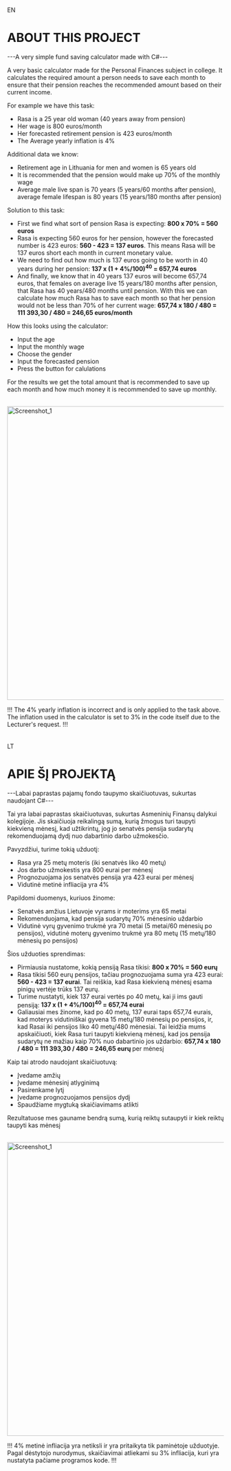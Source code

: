 EN

#  ABOUT THIS PROJECT

---A very simple fund saving calculator made with C#---

A very basic calculator made for the Personal Finances subject in college. It calculates the required amount a person needs to save each month to ensure that their pension reaches the recommended amount based on their current income.

For example we have this task:
- Rasa is a 25 year old woman (40 years away from pension)
- Her wage is 800 euros/month
- Her forecasted retirement pension is 423 euros/month
- The Average yearly inflation is 4%

Additional data we know:
- Retirement age in Lithuania for men and women is 65 years old
- It is recommended that the pension would make up 70% of the monthly wage
- Average male live span is 70 years (5 years/60 months after pension), average female lifespan is 80 years (15 years/180 months after pension)

Solution to this task:

- First we find what sort of pension Rasa is expecting: <b>800 x 70% = 560 euros</b> <br>
- Rasa is expecting 560 euros for her pension, however the forecasted number is 423 euros: <b>560 - 423 = 137 euros</b>. This means Rasa will be 137 euros short each month in current monetary value. <br>
- We need to find out how much is 137 euros going to be worth in 40 years during her pension: <b> 137 x (1 + 4%/100)<sup>40</sup> = 657,74 euros </b>
- And finally, we know that in 40 years 137 euros will become 657,74 euros, that females on average live 15 years/180 months after pension, that Rasa has 40 years/480 months until pension. With this we can calculate how much Rasa has to save each month so that her pension would not be less than 70% of her current wage: <b> 657,74 x 180 / 480 = 111 393,30 / 480 = 246,65 euros/month </b>

How this looks using the calculator:

- Input the age
- Input the monthly wage
- Choose the gender
- Input the forecasted pension
- Press the button for calulations

For the results we get the total amount that is recommended to save up each month and how much money it is recommended to save up monthly. <br> <br>

<img width="682" alt="Screenshot_1" src="https://github.com/AegisSoul/TaupymoPlanas-Csharp/assets/97402640/1c468427-6dad-4fa8-8af9-4c9a639a6f17">

!!! The 4% yearly inflation is incorrect and is only applied to the task above. The inflation used in the calculator is set to 3% in the code itself due to the Lecturer's request. !!! <br>
<br>
<br>
LT

# APIE ŠĮ PROJEKTĄ

---Labai paprastas pajamų fondo taupymo skaičiuotuvas, sukurtas naudojant C#---

Tai yra labai paprastas skaičiuotuvas, sukurtas Asmeninių Finansų dalykui kolegijoje. Jis skaičiuoja reikalingą sumą, kurią žmogus turi taupyti kiekvieną mėnesį, kad užtikrintų, jog jo senatvės pensija sudarytų rekomenduojamą dydį nuo dabartinio darbo užmokesčio.

Pavyzdžiui, turime tokią užduotį:
- Rasa yra 25 metų moteris (iki senatvės liko 40 metų)
- Jos darbo užmokestis yra 800 eurai per mėnesį
- Prognozuojama jos senatvės pensija yra 423 eurai per mėnesį
- Vidutinė metinė infliacija yra 4%

Papildomi duomenys, kuriuos žinome:
- Senatvės amžius Lietuvoje vyrams ir moterims yra 65 metai
- Rekomenduojama, kad pensija sudarytų 70% mėnesinio uždarbio
- Vidutinė vyrų gyvenimo trukmė yra 70 metai (5 metai/60 mėnesių po pensijos), vidutinė moterų gyvenimo trukmė yra 80 metų (15 metų/180 mėnesių po pensijos)

Šios užduoties sprendimas:

- Pirmiausia nustatome, kokią pensiją Rasa tikisi: <b> 800 x 70% = 560 eurų </b>
- Rasa tikisi 560 eurų pensijos, tačiau prognozuojama suma yra 423 eurai: <b>560 - 423 = 137 eurai</b>. Tai reiškia, kad Rasa kiekvieną mėnesį esama pinigų vertėje trūks 137 eurų.
- Turime nustatyti, kiek 137 eurai vertės po 40 metų, kai ji ims gauti pensiją: <b> 137 x (1 + 4%/100)<sup>40</sup> = 657,74 eurai </b>
- Galiausiai mes žinome, kad po 40 metų, 137 eurai taps 657,74 eurais, kad moterys vidutiniškai gyvena 15 metų/180 mėnesių po pensijos, ir, kad Rasai iki pensijos liko 40 metų/480 mėnesiai. Tai leidžia mums apskaičiuoti, kiek Rasa turi taupyti kiekvieną mėnesį, kad jos pensija sudarytų ne mažiau kaip 70% nuo dabartinio jos uždarbio: <b>657,74 x 180 / 480 = 111 393,30 / 480 = 246,65 eurų </b>per mėnesį

Kaip tai atrodo naudojant skaičiuotuvą:

- Įvedame amžių
- Įvedame mėnesinį atlyginimą
- Pasirenkame lytį
- Įvedame prognozuojamos pensijos dydį
- Spaudžiame mygtuką skaičiavimams atlikti

Rezultatuose mes gauname bendrą sumą, kurią reiktų sutaupyti ir kiek reiktų taupyti kas mėnesį <br> <br>

<img width="682" alt="Screenshot_1" src="https://github.com/AegisSoul/TaupymoPlanas-Csharp/assets/97402640/1c468427-6dad-4fa8-8af9-4c9a639a6f17">

!!! 4% metinė infliacija yra netiksli ir yra pritaikyta tik paminėtoje užduotyje. Pagal dėstytojo nurodymus, skaičiavimai atliekami su 3% infliacija, kuri yra nustatyta pačiame programos kode. !!! <br>
